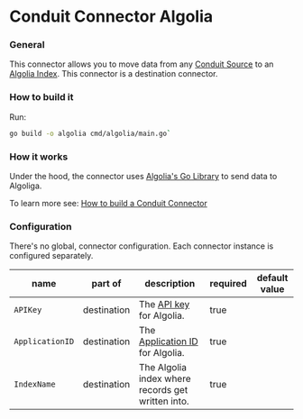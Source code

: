 # Conduit Connector Algolia

### General

This connector allows you to move data from any [Conduit Source](https://www.conduit.io/docs/connectors/overview) to an [Algolia Index](https://www.algolia.com/doc/guides/sending-and-managing-data/send-and-update-your-data/). This connector is a destination connector.

### How to build it

Run:

```bash
go build -o algolia cmd/algolia/main.go`
```

### How it works

Under the hood, the connector uses [Algolia's Go Library](https://www.algolia.com/doc/api-client/getting-started/install/go/?client=go) to send data to Algoliga.

To learn more see: [How to build a Conduit Connector](https://www.conduit.io/guides/build-a-conduit-connecto)

### Configuration

There's no global, connector configuration. Each connector instance is configured separately.

| name                 | part of             | description                                                                                                                                                                        | required | default value |
|----------------------|---------------------|------------------------------------------------------------------------------------------------------------------------------------------------------------------------------------|----------|---------------|
| `APIKey`            | destination | The [API key](https://www.algolia.com/doc/guides/security/api-keys/) for Algolia.                                                                                                                      | true     |               |
| `ApplicationID`              | destination | The [Application ID](https://www.algolia.com/doc/guides/security/api-keys/) for Algolia.                                                                                                                           | true     |               |
| `IndexName`         | destination | The Algolia index where records get written into.                                                                          |  true   |               |